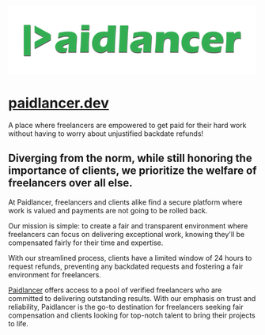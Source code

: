 ![Paidlancer](/profile/paidlancer-logo-long-green.png)

# [paidlancer.dev](https://www.paidlancer.dev/)

A place where freelancers are empowered to get paid for their hard work
without having to worry about unjustified backdate refunds!

## Diverging from the norm, while still honoring the importance of clients, we prioritize the welfare of freelancers over all else.

At Paidlancer, freelancers and clients alike find a secure platform where work is valued and payments are not going to be rolled back.

Our mission is simple: to create a fair and transparent environment where freelancers can focus on delivering exceptional work, knowing they'll be compensated fairly for their time and expertise.

With our streamlined process, clients have a limited window of 24 hours to request refunds, preventing any backdated requests and fostering a fair environment for freelancers.

[Paidlancer](https://www.paidlancer.dev/) offers access to a pool of verified freelancers who are committed to delivering outstanding results.
With our emphasis on trust and reliability, Paidlancer is the go-to destination for freelancers seeking fair compensation and clients looking for top-notch talent to bring their projects to life.